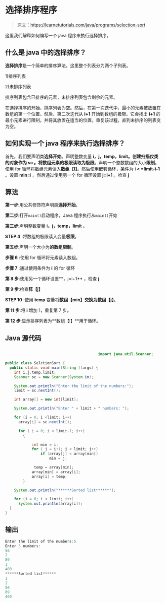 # 选择排序程序

> 原文：<https://learnetutorials.com/java/programs/selection-sort>

这里我们解释如何编写一个 java 程序来执行选择排序。

## 什么是 java 中的选择排序？

**选择排序**是一个简单的排序算法。这里整个列表分为两个子列表。

1)排序列表

2)未排序列表

排序列表包含已排序的元素，未排序列表包含剩余的元素。

在选择排序的开始，排序列表为空。然后，在第一次迭代中，最小的元素被放置在数组的第一个位置。然后，第二次迭代从 **i+1** 开始到数组的极限。它会找出 **i+1** 的最小元素进行限制，并将其放置在适当的位置。重复该过程，直到未排序的列表变为空。

## 如何实现一个 java 程序来执行选择排序？

首先，我们要声明类**选择开始**。声明整数变量 **i，j，temp，limit。**创建扫描仪类的对象作为 **sc** 。将数组元素的极限读取为**极限**。声明一个整数数组的大小**限制**。使用 for 循环将数组元素读入**数组【I】**。然后使用嵌套循环，条件为 **i < =limit-i-1** 。设置 **min=i** 。然后通过使用另一个 for 循环设置 **j=i+1** 。检查 **j**

## 算法

**第一步**:用公共修饰符声明类**选择开始**。

**第二步**:打开`main()`启动程序，Java 程序执行从`main()`开始

**第三步**:声明整数变量 **i，j，temp，limit** 。

**STEP 4** :将数组的极限读入变量**极限**。

**第五步**:声明一个大小为**的数组限制**。

**步骤 6** :使用 for 循环将元素读入数组。

**步骤 7** :通过使用条件为 **i** 的 for 循环

**第 8 步**:使用另一个循环设置**，j=i+1** ，检查 **j**

**第 9 步**:检查**阵【j】**

**STEP 10** :使用 **temp** 变量将**数组【min】**交换为**数组【j】**。

**第 11 步**:将 **i** 增加 1，重复第 7 步。

**第 12 步**:显示排序列表为**数组【I】**用于循环。

## Java 源代码

```java

                                          import java.util.Scanner;

public class SelctionSort {
  public static void main(String []args) {
    int i,j,temp,limit;
    Scanner sc = new Scanner(System.in);

    System.out.println("Enter the limit of the numbers:");
    limit = sc.nextInt();

    int array[] = new int[limit];

    System.out.println("Enter " + limit + " numbers: ");

    for (i = 0; i <limit; i++) 
      array[i] = sc.nextInt();

      for ( i = 0; i < limit-1; i++)
        {

            int min = i;
            for ( j = i+1; j < limit; j++)
                if (array[j] < array[min])
                    min = j;

             temp = array[min];
            array[min] = array[i];
            array[i] = temp;
        }

    System.out.println("******Sorted list******");

    for (i = 0; i < limit; i++) 
      System.out.println(array[i]);
  }
}

```

## 输出

```java
Enter the limit of the numbers:5
Enter 5 numbers: 
56
2
89
1
400
******Sorted list******
1
2
56
89
400
```
